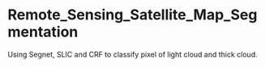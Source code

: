 # Remote_Sensing_Satellite_Map_Segmentation
Using Segnet, SLIC and CRF  to classify pixel of light cloud and thick cloud.
